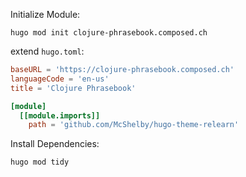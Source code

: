 Initialize Module:

    hugo mod init clojure-phrasebook.composed.ch

extend `hugo.toml`:

```toml
baseURL = 'https://clojure-phrasebook.composed.ch'
languageCode = 'en-us'
title = 'Clojure Phrasebook'

[module]
  [[module.imports]]
    path = 'github.com/McShelby/hugo-theme-relearn'
```

Install Dependencies:

    hugo mod tidy
